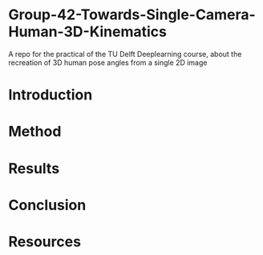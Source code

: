 # Group-42-Towards-Single-Camera-Human-3D-Kinematics
A repo for the practical of the TU Delft Deeplearning course, about the recreation of 3D human pose angles from a single 2D image


# Introduction

# Method

# Results

# Conclusion

# Resources

